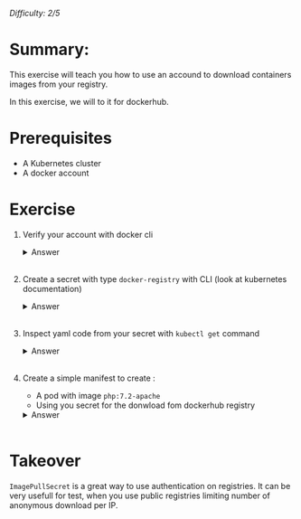 *Difficulty: 2/5*

# Summary:

This exercise will teach you how to use an accound to download containers images from your registry.

In this exercise, we will to it for dockerhub.

# Prerequisites
* A Kubernetes cluster
* A docker account


# Exercise

1. Verify your account with docker cli
    <details>
    <summary>Answer</summary>
    
    >1. Launch command `docker login`
    >1. Answer to uername and password requests
    >1. You should be successfuly logged in.

    ></details><br>
    
1. Create a secret with type `docker-registry` with CLI (look at kubernetes documentation)

    <details>
    <summary>Answer</summary>
    
    >1. Launch command `kubectl create secret docker-registry <name of your secret> --docker-server=<your-registry-server> --docker-username=<your-name> --docker-password=<your-pword> --docker-email=<your-email> -n <your namespace>`

    ></details><br>



1. Inspect yaml code from your secret with `kubectl get` command
    <details>
    <summary>Answer</summary>
    
    >1. Launch command `kubectl get secret <your secret> -n <your namespace> --output=yaml`

    </details><br>


1. Create a simple manifest to create :
    * A pod with image `php:7.2-apache` 
    * Using you secret for the donwload fom dockerhub registry

    <details>
    <summary>Answer</summary>
    
    >1. Create this manifest 
    >    ```yaml 
    >    apiVersion: v1
    >    kind: Pod
    >    metadata:
    >       name: my-test
    >    spec:
    >      containers:
    >      - name: private-reg-container
    >        image: php:7.2-apache
    >        imagePullPolicy: Always
    >      imagePullSecrets:
    >      - name: <your secret>
    >    ```
    >1. Apply it with command `kubectl apply -f <your manifest> -n <your namespace>`
    >1. Your pod will use your secret to download the image from the registry

    </details><br>

# Takeover

`ImagePullSecret` is a great way to use authentication on registries. It can be very usefull for test, when you use public registries limiting number of anonymous download per IP.